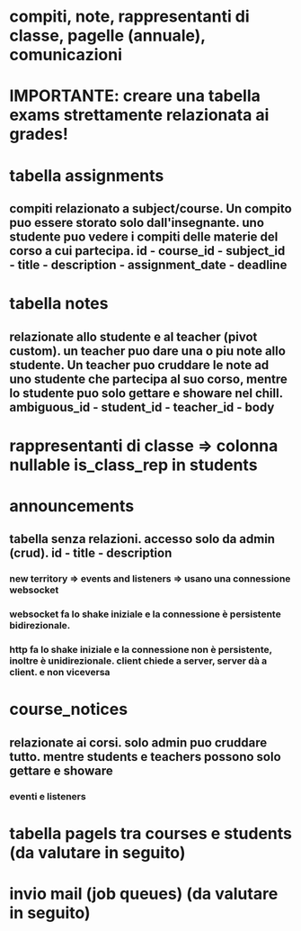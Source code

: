 # compiti, note, rappresentanti di classe, pagelle (annuale), comunicazioni

# IMPORTANTE: creare una tabella exams strettamente relazionata ai grades!

# tabella assignments

## compiti relazionato a subject/course. Un compito puo essere storato solo dall'insegnante. uno studente puo vedere i compiti delle materie del corso a cui partecipa. id - course_id - subject_id - title - description - assignment_date - deadline

# tabella notes

## relazionate allo studente e al teacher (pivot custom). un teacher puo dare una o piu note allo studente. Un teacher puo cruddare le note ad uno studente che partecipa al suo corso, mentre lo studente puo solo gettare e showare nel chill. ambiguous_id - student_id - teacher_id - body

# rappresentanti di classe => colonna nullable is_class_rep in students

# announcements

## tabella senza relazioni. accesso solo da admin (crud). id - title - description

### new territory => events and listeners => usano una connessione websocket

### websocket fa lo shake iniziale e la connessione è persistente bidirezionale.

### http fa lo shake iniziale e la connessione non è persistente, inoltre è unidirezionale. client chiede a server, server dà a client. e non viceversa

# course_notices

## relazionate ai corsi. solo admin puo cruddare tutto. mentre students e teachers possono solo gettare e showare

### eventi e listeners

# tabella pagels tra courses e students (da valutare in seguito)

# invio mail (job queues) (da valutare in seguito)
